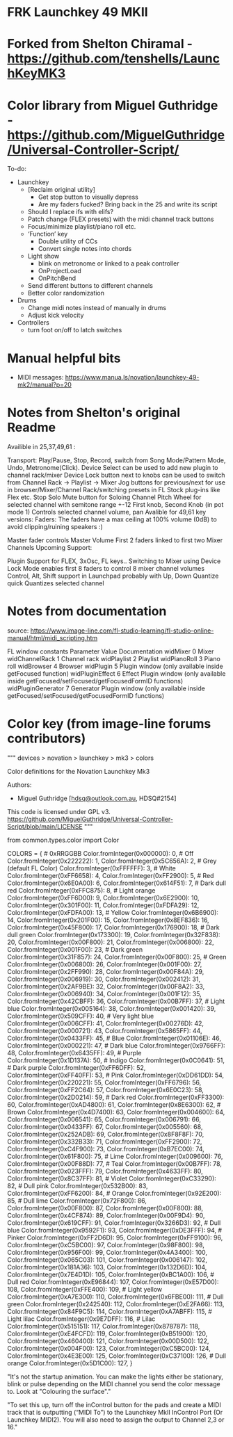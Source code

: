 # FRK Launchkey 49 MKII

# Forked from Shelton Chiramal - https://github.com/tenshells/LaunchKeyMK3
# Color library from Miguel Guthridge - https://github.com/MiguelGuthridge/Universal-Controller-Script/

To-do:
 - Launchkey
   - [Reclaim original utility]
     - Get stop button to visually depress
     - Are my faders fucked? Bring back in the 25 and write its script
   - Should I replace ifs with elifs?
   - Patch change (FLEX presets) with the midi channel track buttons
   - Focus/minimize playlist/piano roll etc.
   - ‘Function’ key
     - Double utility of CCs
     - Convert single notes into chords
   - Light show
     - blink on metronome or linked to a peak controller
     - OnProjectLoad
     - OnPitchBend
   - Send different buttons to different channels
   - Better color randomization
 - Drums
   - Change midi notes instead of manually in drums
   - Adjust kick velocity
 - Controllers
   - turn foot on/off to latch switches

# Manual helpful bits

 - MIDI messages: https://www.manua.ls/novation/launchkey-49-mk2/manual?p=20

# Notes from Shelton's original Readme

Availible in 25,37,49,61 :

Transport: Play/Pause, Stop, Record, switch from Song Mode/Pattern Mode, Undo, Metronome(Click).
Device Select can be used to add new plugin to channel rack/mixer
Device Lock button next to knobs can be used to switch from Channel Rack -> Playlist -> Mixer
Jog buttons for previous/next for use in browser/Mixer/Channel Rack/switching presets in FL Stock plug-ins like Flex etc.
Stop Solo Mute button for Soloing Channel
Pitch Wheel for selected channel with semitone range +-12
First knob, Second Knob (in pot mode 1) Controls selected channel volume, pan
Avalible for 49,61 key versions: Faders: The faders have a max ceiling at 100% volume (0dB) to avoid clipping/ruining speakers :)

Master fader controls Master Volume
First 2 faders linked to first two Mixer Channels
Upcoming Support:

Plugin Support for FLEX, 3xOsc, FL keys..
Switching to Mixer using Device Lock Mode enables first 8 faders to control 8 mixer channel volumes
Control, Alt, Shift support in Launchpad probably with Up, Down
Quantize quick Quantizes selected channel

# Notes from documentation 

source: https://www.image-line.com/fl-studio-learning/fl-studio-online-manual/html/midi_scripting.htm

FL window constants
Parameter	Value	Documentation
widMixer	0	Mixer
widChannelRack	1	Channel rack
widPlaylist	2	Playlist
widPianoRoll	3	Piano roll
widBrowser	4	Browser
widPlugin	5	Plugin window (only available inside getFocused function)
widPluginEffect	6	Effect Plugin window (only available inside getFocused/setFocused/getFocusedFormID functions)
widPluginGenerator	7	Generator Plugin window (only available inside getFocused/setFocused/getFocusedFormID functions)

# Color key (from image-line forums contributors)

"""
devices > novation > launchkey > mk3 > colors

Color definitions for the Novation Launchkey Mk3

Authors:
* Miguel Guthridge [hdsq@outlook.com.au, HDSQ#2154]

This code is licensed under GPL v3.
https://github.com/MiguelGuthridge/Universal-Controller-Script/blob/main/LICENSE
"""

from common.types.color import Color


COLORS = {
    #                 0xRRGGBB
    Color.fromInteger(0x000000):   0,  # Off
    Color.fromInteger(0x222222):   1,
    Color.fromInteger(0x5C656A):   2,  # Grey (default FL Color)
    Color.fromInteger(0xFFFFFF):   3,  # White
    Color.fromInteger(0xFF6658):   4,
    Color.fromInteger(0xFF2900):   5,  # Red
    Color.fromInteger(0x6E0A00):   6,
    Color.fromInteger(0x614F51):   7,  # Dark dull red
    Color.fromInteger(0xFFC875):   8,  # Light orange
    Color.fromInteger(0xFF6D00):   9,
    Color.fromInteger(0x6E2900):  10,
    Color.fromInteger(0x301F00):  11,
    Color.fromInteger(0xFDFA29):  12,
    Color.fromInteger(0xFDFA00):  13,  # Yellow
    Color.fromInteger(0x6B6900):  14,
    Color.fromInteger(0x201F00):  15,
    Color.fromInteger(0x8EF836):  16,
    Color.fromInteger(0x45F800):  17,
    Color.fromInteger(0x176900):  18,  # Dark dull green
    Color.fromInteger(0x173300):  19,
    Color.fromInteger(0x32F838):  20,
    Color.fromInteger(0x00F800):  21,
    Color.fromInteger(0x006800):  22,
    Color.fromInteger(0x001F00):  23,  # Dark green
    Color.fromInteger(0x31F857):  24,
    Color.fromInteger(0x00F800):  25,  # Green
    Color.fromInteger(0x006800):  26,
    Color.fromInteger(0x001F00):  27,
    Color.fromInteger(0x2FF990):  28,
    Color.fromInteger(0x00F84A):  29,
    Color.fromInteger(0x006919):  30,
    Color.fromInteger(0x002412):  31,
    Color.fromInteger(0x2AF9BE):  32,
    Color.fromInteger(0x00F8A2):  33,
    Color.fromInteger(0x006940):  34,
    Color.fromInteger(0x001F12):  35,
    Color.fromInteger(0x42CBFF):  36,
    Color.fromInteger(0x00B7FF):  37,  # Light blue
    Color.fromInteger(0x005164):  38,
    Color.fromInteger(0x001420):  39,
    Color.fromInteger(0x509CFF):  40,  # Very light blue
    Color.fromInteger(0x006CFF):  41,
    Color.fromInteger(0x00276D):  42,
    Color.fromInteger(0x000721):  43,
    Color.fromInteger(0x5865FF):  44,
    Color.fromInteger(0x0433FF):  45,  # Blue
    Color.fromInteger(0x01106E):  46,
    Color.fromInteger(0x000221):  47,  # Dark blue
    Color.fromInteger(0x9766FF):  48,
    Color.fromInteger(0x6435FF):  49,  # Purple
    Color.fromInteger(0x1D137A):  50,  # Indigo
    Color.fromInteger(0x0C0641):  51,  # Dark purple
    Color.fromInteger(0xFF6DFF):  52,
    Color.fromInteger(0xFF40FF):  53,  # Pink
    Color.fromInteger(0xDD61DD):  54,
    Color.fromInteger(0x220221):  55,
    Color.fromInteger(0xFF6796):  56,
    Color.fromInteger(0xFF2C64):  57,
    Color.fromInteger(0x6E0C23):  58,
    Color.fromInteger(0x2D0214):  59,  # Dark red
    Color.fromInteger(0xFF3300):  60,
    Color.fromInteger(0xAD4800):  61,
    Color.fromInteger(0x8E6300):  62,  # Brown
    Color.fromInteger(0x4D7400):  63,
    Color.fromInteger(0x004600):  64,
    Color.fromInteger(0x006541):  65,
    Color.fromInteger(0x006791):  66,
    Color.fromInteger(0x0433FF):  67,
    Color.fromInteger(0x005560):  68,
    Color.fromInteger(0x252ADB):  69,
    Color.fromInteger(0x8F8F8F):  70,
    Color.fromInteger(0x332B33):  71,
    Color.fromInteger(0xFF2900):  72,
    Color.fromInteger(0xC4F900):  73,
    Color.fromInteger(0xB7EC00):  74,
    Color.fromInteger(0x61F800):  75,  # Lime
    Color.fromInteger(0x009600):  76,
    Color.fromInteger(0x00F88D):  77,  # Teal
    Color.fromInteger(0x00B7FF):  78,
    Color.fromInteger(0x023FFF):  79,
    Color.fromInteger(0x4633FF):  80,
    Color.fromInteger(0x8C37FF):  81,  # Violet
    Color.fromInteger(0xC33290):  82,  # Dull pink
    Color.fromInteger(0x532B00):  83,
    Color.fromInteger(0xFF6200):  84,  # Orange
    Color.fromInteger(0x92E200):  85,  # Dull lime
    Color.fromInteger(0x72F800):  86,
    Color.fromInteger(0x00F800):  87,
    Color.fromInteger(0x00F800):  88,
    Color.fromInteger(0x4CF874):  89,
    Color.fromInteger(0x00F9D4):  90,
    Color.fromInteger(0x619CFF):  91,
    Color.fromInteger(0x3266D3):  92,  # Dull blue
    Color.fromInteger(0x9592F1):  93,
    Color.fromInteger(0xDE3FFF):  94,  # Pinker
    Color.fromInteger(0xFF2D6D):  95,
    Color.fromInteger(0xFF9100):  96,
    Color.fromInteger(0xC5BC00):  97,
    Color.fromInteger(0x98F800):  98,
    Color.fromInteger(0x956F00):  99,
    Color.fromInteger(0x4A3400): 100,
    Color.fromInteger(0x065C03): 101,
    Color.fromInteger(0x006147): 102,
    Color.fromInteger(0x181A36): 103,
    Color.fromInteger(0x132D6D): 104,
    Color.fromInteger(0x7E4D1D): 105,
    Color.fromInteger(0xBC1A00): 106,  # Dull red
    Color.fromInteger(0xE96844): 107,
    Color.fromInteger(0xE57D00): 108,
    Color.fromInteger(0xFFE400): 109,  # Light yellow
    Color.fromInteger(0xA7E300): 110,
    Color.fromInteger(0x6FBE00): 111,  # Dull green
    Color.fromInteger(0x242540): 112,
    Color.fromInteger(0xE2FA66): 113,
    Color.fromInteger(0x84F9C5): 114,
    Color.fromInteger(0xA7ABFF): 115,  # Light lilac
    Color.fromInteger(0x9E7DFF): 116,  # Lilac
    Color.fromInteger(0x515151): 117,
    Color.fromInteger(0x878787): 118,
    Color.fromInteger(0xE4FCFD): 119,
    Color.fromInteger(0xB51900): 120,
    Color.fromInteger(0x460400): 121,
    Color.fromInteger(0x00D500): 122,
    Color.fromInteger(0x004F00): 123,
    Color.fromInteger(0xC5BC00): 124,
    Color.fromInteger(0x4E3E00): 125,
    Color.fromInteger(0xC37100): 126,  # Dull orange
    Color.fromInteger(0x5D1C00): 127,
}



"It's not the startup animation. You can make the lights either be stationary, blink or pulse depending on the MIDI channel you send the color message to. Look at "Colouring the surface"."


"To set this up, turn off the inControl button for the pads and create a MIDI track that is outputting (“MIDI To”) to the Launchkey MkII InControl Port (Or Launchkey MIDI2). You will also need to assign the output to Channel 2,3 or 16."
